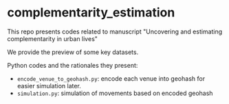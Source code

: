 # complementarity_estimation

This repo presents codes related to manuscript "Uncovering and estimating complementarity in
urban lives"

We provide the preview of some key datasets.

Python codes and the rationales they present:
- `encode_venue_to_geohash.py`: encode each venue into geohash for easier simulation later.
- `simulation.py`: simulation of movements based on encoded geohash
